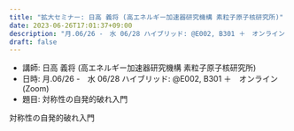 ```yaml
---
title: "拡大セミナー: 日高 義将 (高エネルギー加速器研究機構 素粒子原子核研究所)"
date: 2023-06-26T17:01:37+09:00
description: "月.06/26 -　水 06/28 ハイブリッド: @E002, B301 ＋　オンライン (Zoom)"
draft: false
---
```


- 講師:
日高 義将 (高エネルギー加速器研究機構 素粒子原子核研究所)
- 日時:
月.06/26 -　水 06/28 ハイブリッド: @E002, B301 ＋　オンライン (Zoom)
- 題目:
対称性の自発的破れ入門

<!--more-->

対称性の自発的破れ入門
